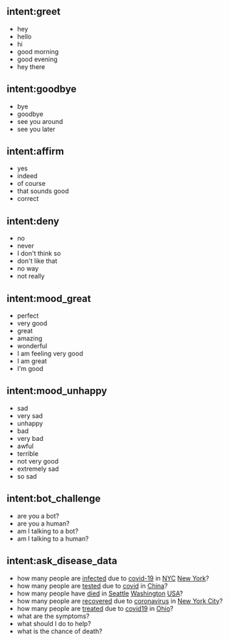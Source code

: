 ## intent:greet
- hey
- hello
- hi
- good morning
- good evening
- hey there

## intent:goodbye
- bye
- goodbye
- see you around
- see you later

## intent:affirm
- yes
- indeed
- of course
- that sounds good
- correct

## intent:deny
- no
- never
- I don't think so
- don't like that
- no way
- not really

## intent:mood_great
- perfect
- very good
- great
- amazing
- wonderful
- I am feeling very good
- I am great
- I'm good

## intent:mood_unhappy
- sad
- very sad
- unhappy
- bad
- very bad
- awful
- terrible
- not very good
- extremely sad
- so sad

## intent:bot_challenge
- are you a bot?
- are you a human?
- am I talking to a bot?
- am I talking to a human?

## intent:ask_disease_data
- how many people are [infected](treatment) due to [covid-19](disease) in [NYC](city) [New York](state)?
- how many people are [tested](treatment) due to [covid](disease) in [China](country)?
- how many people have [died](treatment) in [Seattle](city) [Washington](state) [USA](country)?
- how many people are [recovered](treatment) due to [coronavirus](disease) in [New York City](city:NYC)?
- how many people are [treated](treatment) due to [covid19](disease) in [Ohio](state)?
- what are the symptoms?
- what should I do to help?
- what is the chance of death?

 
